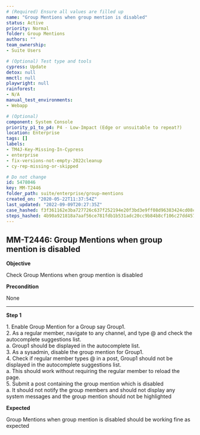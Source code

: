 ```yaml
---
# (Required) Ensure all values are filled up
name: "Group Mentions when group mention is disabled"
status: Active
priority: Normal
folder: Group Mentions
authors: ""
team_ownership: 
- Suite Users

# (Optional) Test type and tools
cypress: Update
detox: null
mmctl: null
playwright: null
rainforest: 
- N/A
manual_test_environments: 
- Webapp

# (Optional)
component: System Console
priority_p1_to_p4: P4 - Low-Impact (Edge or unsuitable to repeat?)
location: Enterprise
tags: []
labels: 
- TM4J-Key-Missing-In-Cypress
- enterprise
- fix-versions-not-empty-2022cleanup
- cy-rep-missing-or-skipped

# Do not change
id: 5478046
key: MM-T2446
folder_path: suite/enterprise/group-mentions
created_on: "2020-05-22T11:37:54Z"
last_updated: "2022-09-09T20:27:35Z"
case_hashed: f3f361162e3ba727726c637f252194e20f3bd3e9ff08d96383424cd08c28bdfbf23aae5640901763e3b5bb238f5c70b0
steps_hashed: 4b90a921818a7aaf56ce781fdb1b531adc20cc9b84b8cf106c27dd45772e7851f7da6b64da99b0bf68e079d5b380496e
---
```


## MM-T2446: Group Mentions when group mention is disabled

**Objective**

Check Group Mentions when group mention is disabled

**Precondition**

None

---

**Step 1**

1\. Enable Group Mention for a Group say Group1.\
2\. As a regular member, navigate to any channel, and type @ and check the autocomplete suggestions list.\
a. Group1 should be displayed in the autocomplete list.\
3\. As a sysadmin, disable the group mention for Group1.\
4\. Check if regular member types @ in a post, Group1 should not be displayed in the autocomplete suggestions list.\
a. This should work without requiring the regular member to reload the page.\
5\. Submit a post containing the group mention which is disabled\
a. It should not notify the group members and should not display any system messages and the group mention should not be highlighted

**Expected**

Group Mentions when group mention is disabled should be working fine as expected
